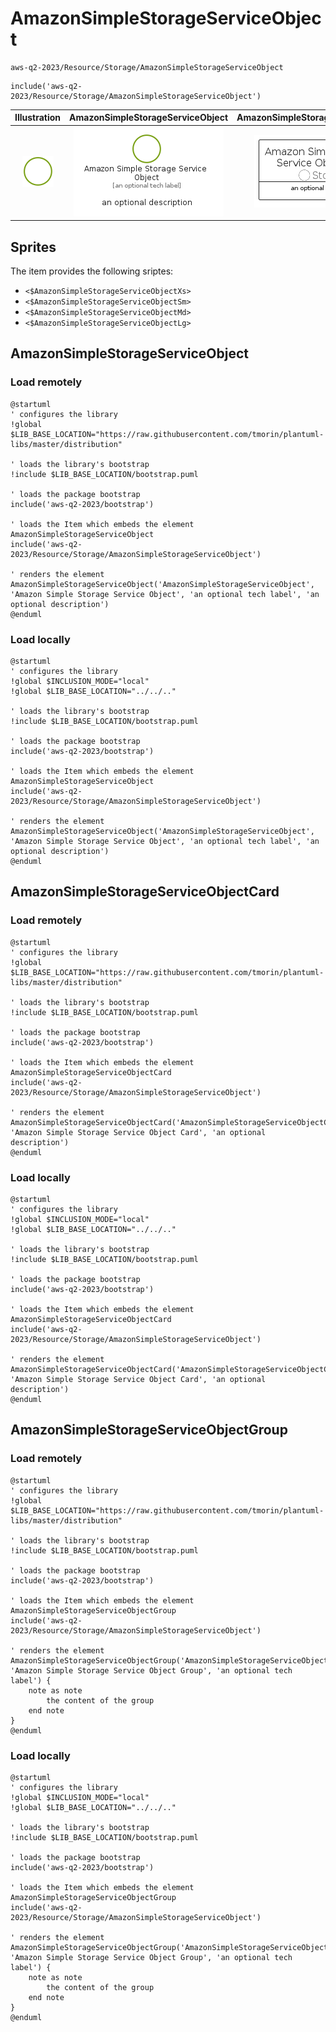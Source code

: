 # AmazonSimpleStorageServiceObject


```text
aws-q2-2023/Resource/Storage/AmazonSimpleStorageServiceObject
```

```text
include('aws-q2-2023/Resource/Storage/AmazonSimpleStorageServiceObject')
```



| Illustration | AmazonSimpleStorageServiceObject | AmazonSimpleStorageServiceObjectCard | AmazonSimpleStorageServiceObjectGroup |
| :---: | :---: | :---: | :---: |
| ![illustration for Illustration](../../../aws-q2-2023/Resource/Storage/AmazonSimpleStorageServiceObject.png) | ![illustration for AmazonSimpleStorageServiceObject](../../../aws-q2-2023/Resource/Storage/AmazonSimpleStorageServiceObject.Local.png) | ![illustration for AmazonSimpleStorageServiceObjectCard](../../../aws-q2-2023/Resource/Storage/AmazonSimpleStorageServiceObjectCard.Local.png) | ![illustration for AmazonSimpleStorageServiceObjectGroup](../../../aws-q2-2023/Resource/Storage/AmazonSimpleStorageServiceObjectGroup.Local.png) |



## Sprites
The item provides the following sriptes:

- `<$AmazonSimpleStorageServiceObjectXs>`
- `<$AmazonSimpleStorageServiceObjectSm>`
- `<$AmazonSimpleStorageServiceObjectMd>`
- `<$AmazonSimpleStorageServiceObjectLg>`





## AmazonSimpleStorageServiceObject

### Load remotely
```plantuml
@startuml
' configures the library
!global $LIB_BASE_LOCATION="https://raw.githubusercontent.com/tmorin/plantuml-libs/master/distribution"

' loads the library's bootstrap
!include $LIB_BASE_LOCATION/bootstrap.puml

' loads the package bootstrap
include('aws-q2-2023/bootstrap')

' loads the Item which embeds the element AmazonSimpleStorageServiceObject
include('aws-q2-2023/Resource/Storage/AmazonSimpleStorageServiceObject')

' renders the element
AmazonSimpleStorageServiceObject('AmazonSimpleStorageServiceObject', 'Amazon Simple Storage Service Object', 'an optional tech label', 'an optional description')
@enduml
```

### Load locally
```plantuml
@startuml
' configures the library
!global $INCLUSION_MODE="local"
!global $LIB_BASE_LOCATION="../../.."

' loads the library's bootstrap
!include $LIB_BASE_LOCATION/bootstrap.puml

' loads the package bootstrap
include('aws-q2-2023/bootstrap')

' loads the Item which embeds the element AmazonSimpleStorageServiceObject
include('aws-q2-2023/Resource/Storage/AmazonSimpleStorageServiceObject')

' renders the element
AmazonSimpleStorageServiceObject('AmazonSimpleStorageServiceObject', 'Amazon Simple Storage Service Object', 'an optional tech label', 'an optional description')
@enduml
```

## AmazonSimpleStorageServiceObjectCard

### Load remotely
```plantuml
@startuml
' configures the library
!global $LIB_BASE_LOCATION="https://raw.githubusercontent.com/tmorin/plantuml-libs/master/distribution"

' loads the library's bootstrap
!include $LIB_BASE_LOCATION/bootstrap.puml

' loads the package bootstrap
include('aws-q2-2023/bootstrap')

' loads the Item which embeds the element AmazonSimpleStorageServiceObjectCard
include('aws-q2-2023/Resource/Storage/AmazonSimpleStorageServiceObject')

' renders the element
AmazonSimpleStorageServiceObjectCard('AmazonSimpleStorageServiceObjectCard', 'Amazon Simple Storage Service Object Card', 'an optional description')
@enduml
```

### Load locally
```plantuml
@startuml
' configures the library
!global $INCLUSION_MODE="local"
!global $LIB_BASE_LOCATION="../../.."

' loads the library's bootstrap
!include $LIB_BASE_LOCATION/bootstrap.puml

' loads the package bootstrap
include('aws-q2-2023/bootstrap')

' loads the Item which embeds the element AmazonSimpleStorageServiceObjectCard
include('aws-q2-2023/Resource/Storage/AmazonSimpleStorageServiceObject')

' renders the element
AmazonSimpleStorageServiceObjectCard('AmazonSimpleStorageServiceObjectCard', 'Amazon Simple Storage Service Object Card', 'an optional description')
@enduml
```

## AmazonSimpleStorageServiceObjectGroup

### Load remotely
```plantuml
@startuml
' configures the library
!global $LIB_BASE_LOCATION="https://raw.githubusercontent.com/tmorin/plantuml-libs/master/distribution"

' loads the library's bootstrap
!include $LIB_BASE_LOCATION/bootstrap.puml

' loads the package bootstrap
include('aws-q2-2023/bootstrap')

' loads the Item which embeds the element AmazonSimpleStorageServiceObjectGroup
include('aws-q2-2023/Resource/Storage/AmazonSimpleStorageServiceObject')

' renders the element
AmazonSimpleStorageServiceObjectGroup('AmazonSimpleStorageServiceObjectGroup', 'Amazon Simple Storage Service Object Group', 'an optional tech label') {
    note as note
        the content of the group
    end note
}
@enduml
```

### Load locally
```plantuml
@startuml
' configures the library
!global $INCLUSION_MODE="local"
!global $LIB_BASE_LOCATION="../../.."

' loads the library's bootstrap
!include $LIB_BASE_LOCATION/bootstrap.puml

' loads the package bootstrap
include('aws-q2-2023/bootstrap')

' loads the Item which embeds the element AmazonSimpleStorageServiceObjectGroup
include('aws-q2-2023/Resource/Storage/AmazonSimpleStorageServiceObject')

' renders the element
AmazonSimpleStorageServiceObjectGroup('AmazonSimpleStorageServiceObjectGroup', 'Amazon Simple Storage Service Object Group', 'an optional tech label') {
    note as note
        the content of the group
    end note
}
@enduml
```

